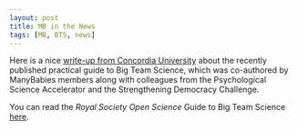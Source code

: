 ```yaml
---
layout: post
title: MB in the News  
tags: [MB, BTS, news]
---
```



Here is a nice [write-up from Concordia University](https://www.concordia.ca/news/stories/2023/09/06/a-guide-to-big-team-science-creates-a-blueprint-for-research-collaboration-on-a-large-scale.html) about the recently published practical guide to Big Team Science, which was co-authored by ManyBabies members along with colleagues from the Psychological Science Accelerator and the Strengthening Democracy Challenge.  

You can read the *Royal Society Open Science* Guide to Big Team Science [here](https://doi.org/10.1098/rsos.230235).
<br>

